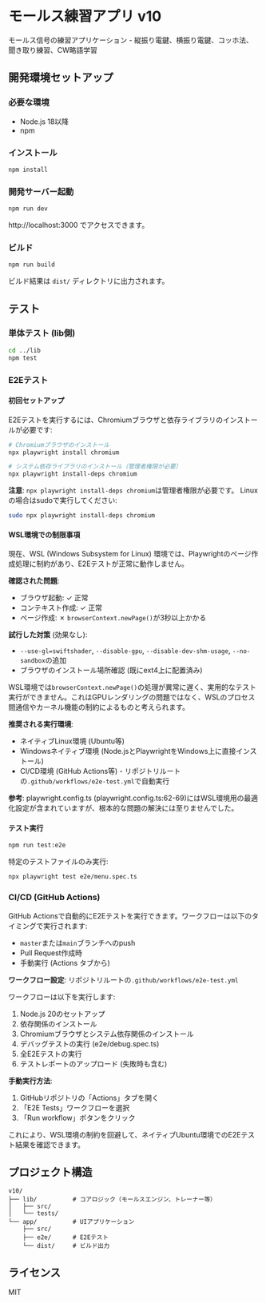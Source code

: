 # モールス練習アプリ v10

モールス信号の練習アプリケーション - 縦振り電鍵、横振り電鍵、コッホ法、聞き取り練習、CW略語学習

## 開発環境セットアップ

### 必要な環境

- Node.js 18以降
- npm

### インストール

```bash
npm install
```

### 開発サーバー起動

```bash
npm run dev
```

http://localhost:3000 でアクセスできます。

### ビルド

```bash
npm run build
```

ビルド結果は `dist/` ディレクトリに出力されます。

## テスト

### 単体テスト (lib側)

```bash
cd ../lib
npm test
```

### E2Eテスト

#### 初回セットアップ

E2Eテストを実行するには、Chromiumブラウザと依存ライブラリのインストールが必要です:

```bash
# Chromiumブラウザのインストール
npx playwright install chromium

# システム依存ライブラリのインストール（管理者権限が必要）
npx playwright install-deps chromium
```

**注意**: `npx playwright install-deps chromium`は管理者権限が必要です。
Linuxの場合はsudoで実行してください:

```bash
sudo npx playwright install-deps chromium
```

#### WSL環境での制限事項

現在、WSL (Windows Subsystem for Linux) 環境では、Playwrightのページ作成処理に制約があり、E2Eテストが正常に動作しません。

**確認された問題**:
- ブラウザ起動: ✓ 正常
- コンテキスト作成: ✓ 正常
- ページ作成: ✗ `browserContext.newPage()`が3秒以上かかる

**試行した対策** (効果なし):
- `--use-gl=swiftshader`, `--disable-gpu`, `--disable-dev-shm-usage`, `--no-sandbox`の追加
- ブラウザのインストール場所確認 (既にext4上に配置済み)

WSL環境では`browserContext.newPage()`の処理が異常に遅く、実用的なテスト実行ができません。これはGPUレンダリングの問題ではなく、WSLのプロセス間通信やカーネル機能の制約によるものと考えられます。

**推奨される実行環境**:
- ネイティブLinux環境 (Ubuntu等)
- Windowsネイティブ環境 (Node.jsとPlaywrightをWindows上に直接インストール)
- CI/CD環境 (GitHub Actions等) - リポジトリルートの`.github/workflows/e2e-test.yml`で自動実行

**参考**: playwright.config.ts (playwright.config.ts:62-69)にはWSL環境用の最適化設定が含まれていますが、根本的な問題の解決には至りませんでした。

#### テスト実行

```bash
npm run test:e2e
```

特定のテストファイルのみ実行:

```bash
npx playwright test e2e/menu.spec.ts
```

### CI/CD (GitHub Actions)

GitHub Actionsで自動的にE2Eテストを実行できます。ワークフローは以下のタイミングで実行されます:

- `master`または`main`ブランチへのpush
- Pull Request作成時
- 手動実行 (Actions タブから)

**ワークフロー設定**: リポジトリルートの`.github/workflows/e2e-test.yml`

ワークフローは以下を実行します:
1. Node.js 20のセットアップ
2. 依存関係のインストール
3. Chromiumブラウザとシステム依存関係のインストール
4. デバッグテストの実行 (e2e/debug.spec.ts)
5. 全E2Eテストの実行
6. テストレポートのアップロード (失敗時も含む)

**手動実行方法**:
1. GitHubリポジトリの「Actions」タブを開く
2. 「E2E Tests」ワークフローを選択
3. 「Run workflow」ボタンをクリック

これにより、WSL環境の制約を回避して、ネイティブUbuntu環境でのE2Eテスト結果を確認できます。

## プロジェクト構造

```
v10/
├── lib/          # コアロジック（モールスエンジン、トレーナー等）
│   ├── src/
│   └── tests/
└── app/          # UIアプリケーション
    ├── src/
    ├── e2e/      # E2Eテスト
    └── dist/     # ビルド出力
```

## ライセンス

MIT

